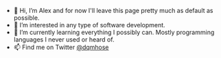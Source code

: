 - 👋 Hi, I’m Alex and for now I'll leave this page pretty much as default as possible.
- 👀 I’m interested in any type of software development.
- 🌱 I’m currently learning everything I possibly can. Mostly programming languages I never used or heard of.
- 📫 Find me on Twitter [@dqmhose](https://twitter.com/dqmhose)
